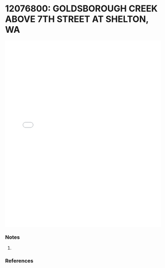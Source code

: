 # 12076800: GOLDSBOROUGH CREEK ABOVE 7TH STREET AT SHELTON, WA

<iframe src="/distribution_estimation/_static/stations/12076800_fdc.html" width="100%" height="600" frameborder="0"></iframe>

### Notes
1. 

### References


